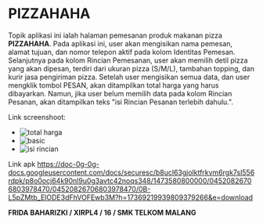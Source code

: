 # PIZZAHAHA

Topik aplikasi ini ialah halaman pemesanan produk makanan pizza **PIZZAHAHA**. Pada aplikasi ini, user akan mengisikan nama pemesan, alamat tujuan, dan nomor telepon aktif pada kolom Identitas Pemesan. Selanjutnya pada kolom Rincian Pemesanan, user akan memilih detil pizza yang akan dipesan, terdiri dari ukuran pizza (S/M/L), tambahan topping, dan kurir jasa pengiriman pizza. Setelah user mengisikan semua data, dan user mengklik tombol PESAN, akan ditampilkan total harga yang harus dibayarkan. Namun, jika user belum memilih data pada kolom Rincian Pesanan, akan ditampilkan teks "isi Rincian Pesanan terlebih dahulu.".

Link screenshoot:
* ![total harga](https://cloud.githubusercontent.com/assets/22098189/18419123/6ed1dfec-787e-11e6-8918-662d44d05334.png)
* ![basic](https://cloud.githubusercontent.com/assets/22098189/18419124/6ed607de-787e-11e6-9720-45c820736898.png)
* ![isi rincian](https://cloud.githubusercontent.com/assets/22098189/18419125/6ed6919a-787e-11e6-95ed-63a7aa4bd5b7.png)

Link apk https://doc-0g-0g-docs.googleusercontent.com/docs/securesc/b8ucl63gjolktfrkvm6rgk7sl556rdpk/p8o0ocj64k90nl9u0g3avtc42noqs348/1473580800000/04520826706803978470/04520826706803978470/0B-L5pZMtb_ElODE3dFhVOFEwb3M?h=17369219939809379266&e=download

**FRIDA BAHARIZKI / XIRPL4 / 16 / SMK TELKOM MALANG**
